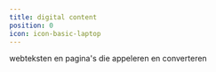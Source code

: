 ```yaml
---
title: digital content
position: 0
icon: icon-basic-laptop
---
```


webteksten en pagina's die appeleren en converteren